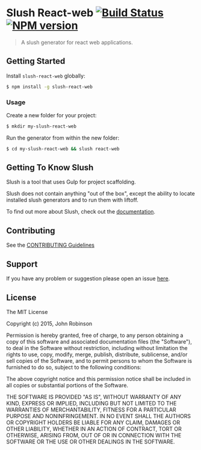 # Slush React-web [![Build Status](https://secure.travis-ci.org/johnrob1880/slush-react-web.png?branch=master)](https://travis-ci.org/johnrob1880/slush-react-web) [![NPM version](https://badge-me.herokuapp.com/api/npm/slush-react-web.png)](http://badges.enytc.com/for/npm/slush-react-web)

> A slush generator for react web applications.


## Getting Started

Install `slush-react-web` globally:

```bash
$ npm install -g slush-react-web
```

### Usage

Create a new folder for your project:

```bash
$ mkdir my-slush-react-web
```

Run the generator from within the new folder:

```bash
$ cd my-slush-react-web && slush react-web
```

## Getting To Know Slush

Slush is a tool that uses Gulp for project scaffolding.

Slush does not contain anything "out of the box", except the ability to locate installed slush generators and to run them with liftoff.

To find out more about Slush, check out the [documentation](https://github.com/slushjs/slush).

## Contributing

See the [CONTRIBUTING Guidelines](https://github.com/johnrob1880/slush-react-web/blob/master/CONTRIBUTING.md)

## Support
If you have any problem or suggestion please open an issue [here](https://github.com/johnrob1880/slush-react-web/issues).

## License 

The MIT License

Copyright (c) 2015, John Robinson

Permission is hereby granted, free of charge, to any person
obtaining a copy of this software and associated documentation
files (the "Software"), to deal in the Software without
restriction, including without limitation the rights to use,
copy, modify, merge, publish, distribute, sublicense, and/or sell
copies of the Software, and to permit persons to whom the
Software is furnished to do so, subject to the following
conditions:

The above copyright notice and this permission notice shall be
included in all copies or substantial portions of the Software.

THE SOFTWARE IS PROVIDED "AS IS", WITHOUT WARRANTY OF ANY KIND,
EXPRESS OR IMPLIED, INCLUDING BUT NOT LIMITED TO THE WARRANTIES
OF MERCHANTABILITY, FITNESS FOR A PARTICULAR PURPOSE AND
NONINFRINGEMENT. IN NO EVENT SHALL THE AUTHORS OR COPYRIGHT
HOLDERS BE LIABLE FOR ANY CLAIM, DAMAGES OR OTHER LIABILITY,
WHETHER IN AN ACTION OF CONTRACT, TORT OR OTHERWISE, ARISING
FROM, OUT OF OR IN CONNECTION WITH THE SOFTWARE OR THE USE OR
OTHER DEALINGS IN THE SOFTWARE.

